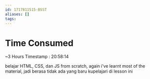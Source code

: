 ```yaml
---
id: 1717811515-BSST
aliases: []
tags:
---
```

# Time Consumed
~3 Hours
Timestamp : 20:58:14

belajar HTML, CSS, dan JS from scratch, again i've learnt most of the material, jadi berasa tidak ada yang baru kupelajari di lesson ini 